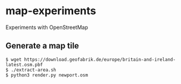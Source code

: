 # map-experiments
Experiments with OpenStreetMap

## Generate a map tile
```
$ wget https://download.geofabrik.de/europe/britain-and-ireland-latest.osm.pbf
$ ./extract-area.sh
$ python3 render.py newport.osm
```
